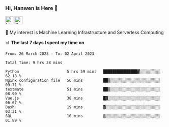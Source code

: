 ### Hi, Hanwen is Here 👋
<p>
	<a href="https://www.linkedin.com/in/liu-hanwen/"><img src="https://img.shields.io/badge/@hanwen-0A66C2?style=flat&logo=LinkedIn&logoColor=white" alt="Linkedin"  height="25px"/></a> 
	<a href="https://scholar.google.com/citations?user=HDF0su0AAAAJ"><img src="https://img.shields.io/badge/scholar-4385FE.svg?&style=plastic&logo=google-scholar&logoColor=white" alt="Google Scholar" height="25px"> </a>
</p>
🌱 My interest is Machine Learning Infrastructure and Serverless Computing

📊 **The last 7 days I spent my time on** 
<!--START_SECTION:waka-->

```text
From: 26 March 2023 - To: 02 April 2023

Total Time: 9 hrs 38 mins

Python                     5 hrs 59 mins   ███████████████▓░░░░░░░░░   62.18 %
Nginx configuration file   56 mins         ██▒░░░░░░░░░░░░░░░░░░░░░░   09.71 %
textmate                   51 mins         ██▒░░░░░░░░░░░░░░░░░░░░░░   08.90 %
Vue.js                     38 mins         █▓░░░░░░░░░░░░░░░░░░░░░░░   06.67 %
Bash                       19 mins         ▓░░░░░░░░░░░░░░░░░░░░░░░░   03.31 %
SQL                        10 mins         ▒░░░░░░░░░░░░░░░░░░░░░░░░   01.89 %
```

<!--END_SECTION:waka-->


<!--
**david990917/david990917** is a ✨ _special_ ✨ repository because its `README.md` (this file) appears on your GitHub profile.

Here are some ideas to get you started:

- 🔭 I’m currently working on ...
- 🌱 I’m currently learning ...
- 👯 I’m looking to collaborate on ...
- 🤔 I’m looking for help with ...
- 💬 Ask me about ...
- 📫 How to reach me: ...
- 😄 Pronouns: ...
- ⚡ Fun fact: ...
-->
